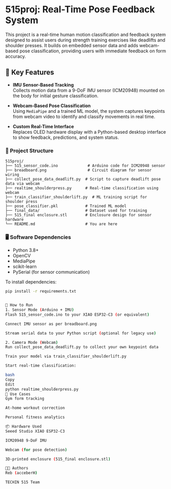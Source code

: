 # 515proj: Real-Time Pose Feedback System

This project is a real-time human motion classification and feedback system designed to assist users during strength training exercises like deadlifts and shoulder presses. It builds on embedded sensor data and adds webcam-based pose classification, providing users with immediate feedback on form accuracy.

## 🧠 Key Features

- **IMU Sensor-Based Tracking**  
  Collects motion data from a 9-DoF IMU sensor (ICM20948) mounted on the body for initial gesture classification.

- **Webcam-Based Pose Classification**  
  Using `MediaPipe` and a trained ML model, the system captures keypoints from webcam video to identify and classify movements in real time.

- **Custom Real-Time Interface**  
  Replaces OLED hardware display with a Python-based desktop interface to show feedback, predictions, and system status.

### 📁 Project Structure

```text
515proj/
├── 515_sensor_code.ino             # Arduino code for ICM20948 sensor
├── breadboard.png                  # Circuit diagram for sensor wiring
├── collect_pose_data_deadlift.py  # Script to capture deadlift pose data via webcam
├── realtime_shoulderpress.py      # Real-time classification using webcam
├── train_classifier_shoulderlift.py  # ML training script for shoulder press
├── pose_classifier.pkl            # Trained ML model
├── final_data/                    # Dataset used for training
├── 515_final enclosure.stl        # Enclosure design for sensor hardware
└── README.md                      # You are here
```



### 🖥️ Software Dependencies

- Python 3.8+
- OpenCV
- MediaPipe
- scikit-learn
- PySerial (for sensor communication)

To install dependencies:

```bash
pip install -r requirements.txt


🚀 How to Run
1. Sensor Mode (Arduino + IMU)
Flash 515_sensor_code.ino to your XIAO ESP32-C3 (or equivalent)

Connect IMU sensor as per breadboard.png

Stream serial data to your Python script (optional for legacy use)

2. Camera Mode (Webcam)
Run collect_pose_data_deadlift.py to collect your own keypoint data

Train your model via train_classifier_shoulderlift.py

Start real-time classification:

bash
Copy
Edit
python realtime_shoulderpress.py
🧪 Use Cases
Gym form tracking

At-home workout correction

Personal fitness analytics

📦 Hardware Used
Seeed Studio XIAO ESP32-C3

ICM20948 9-DoF IMU

Webcam (for pose detection)

3D-printed enclosure (515_final enclosure.stl)

👩‍💻 Authors
Reb (acceberH)

TECHIN 515 Team
